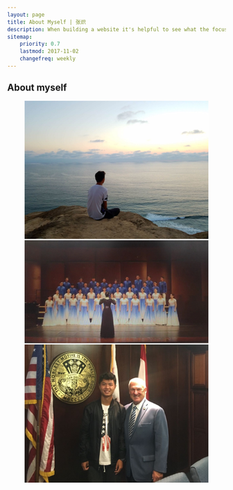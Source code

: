 ```yaml
---
layout: page
title: About Myself | 张炽
description: When building a website it's helpful to see what the focus of your site is. This page is an example of how to show a website's focus.
sitemap:
    priority: 0.7
    lastmod: 2017-11-02
    changefreq: weekly
---
```

## About myself

<figure class="third">
    <img src="/images/photo01.jpg">
    <img src="/images/photo04.jpg">
    <img src="/images/photo03.jpg">
</figure>


